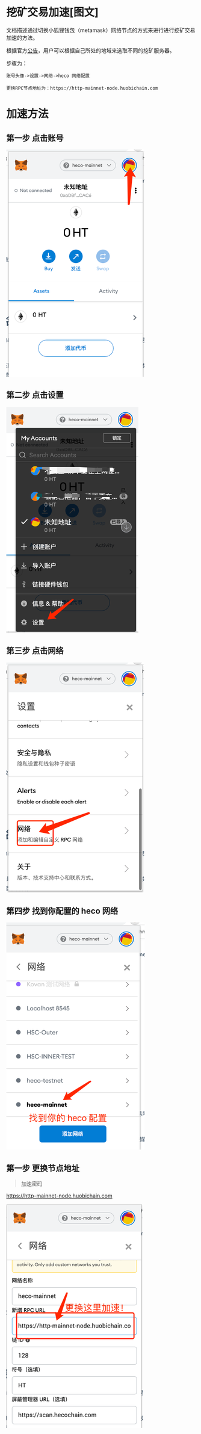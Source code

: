 # 挖矿交易加速[图文]
文档描述通过切换小狐狸钱包（metamask）网络节点的方式来进行进行挖矿交易加速的方法。

根据官方[公告](https://docs.hecochain.com/#/Announcement?id=关于-rpc-服务器的更新)，用户可以根据自己所处的地域来选取不同的挖矿服务器。

步骤为：

```
账号头像->设置->网络->heco 网络配置

更换RPC节点地址为：https://http-mainnet-node.huobichain.com
```

# 加速方法

## 第一步 点击账号

![](../images/switchrpc/s0.png)

## 第二步 点击设置

![](../images/switchrpc/s1.png)


## 第三步 点击网络

![](../images/switchrpc/s2.png)

## 第四步 找到你配置的 heco 网络

![](../images/switchrpc/s3.png)

## 第一步 更换节点地址

> 加速密码

https://http-mainnet-node.huobichain.com

![](../images/switchrpc/s4.png)